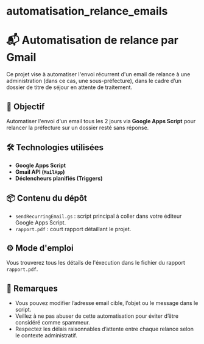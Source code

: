 # automatisation_relance_emails

# 📬 Automatisation de relance par Gmail

Ce projet vise à automatiser l'envoi récurrent d'un email de relance à une administration (dans ce cas, une sous-préfecture), dans le cadre d’un dossier de titre de séjour en attente de traitement.

## 🎯 Objectif

Automatiser l'envoi d'un email tous les 2 jours via **Google Apps Script** pour relancer la préfecture sur un dossier resté sans réponse.

## 🛠️ Technologies utilisées

- **Google Apps Script**
- **Gmail API (`MailApp`)**
- **Déclencheurs planifiés (Triggers)**

## 📦 Contenu du dépôt

- `sendRecurringEmail.gs` : script principal à coller dans votre éditeur Google Apps Script.
- `rapport.pdf` : court rapport détaillant le projet.

## ⚙️ Mode d'emploi

Vous trouverez tous les détails de l'éxecution dans le fichier du rapport `rapport.pdf`.

## 📌 Remarques

- Vous pouvez modifier l’adresse email cible, l’objet ou le message dans le script.
- Veillez à ne pas abuser de cette automatisation pour éviter d’être considéré comme spammeur.
- Respectez les délais raisonnables d’attente entre chaque relance selon le contexte administratif.
